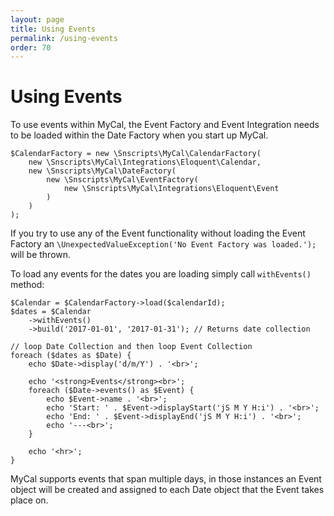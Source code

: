 ```yaml
---
layout: page
title: Using Events
permalink: /using-events
order: 70
---
```

# Using Events

To use events within MyCal, the Event Factory and Event Integration needs to be loaded within the Date Factory when you start up MyCal.

    $CalendarFactory = new \Snscripts\MyCal\CalendarFactory(
        new \Snscripts\MyCal\Integrations\Eloquent\Calendar,
        new \Snscripts\MyCal\DateFactory(
            new \Snscripts\MyCal\EventFactory(
                new \Snscripts\MyCal\Integrations\Eloquent\Event
            )
        )
    );

If you try to use any of the Event functionality without loading the Event Factory an `\UnexpectedValueException('No Event Factory was loaded.');` will be thrown.

To load any events for the dates you are loading simply call `withEvents()` method:

    $Calendar = $CalendarFactory->load($calendarId);
    $dates = $Calendar
        ->withEvents()
        ->build('2017-01-01', '2017-01-31'); // Returns date collection

    // loop Date Collection and then loop Event Collection
    foreach ($dates as $Date) {
        echo $Date->display('d/m/Y') . '<br>';

        echo '<strong>Events</strong><br>';
        foreach ($Date->events() as $Event) {
            echo $Event->name . '<br>';
            echo 'Start: ' . $Event->displayStart('jS M Y H:i') . '<br>';
            echo 'End: ' . $Event->displayEnd('jS M Y H:i') . '<br>';
            echo '---<br>';
        }

        echo '<hr>';
    }

MyCal supports events that span multiple days, in those instances an Event object will be created and assigned to each Date object that the Event takes place on.